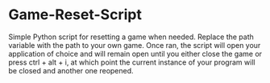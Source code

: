 # Game-Reset-Script
Simple Python script for resetting a game when needed. Replace the path variable with the path to your own game. Once ran, the script will open your application of choice and will remain open until you either close the game or press ctrl + alt + i, at which point the current instance of your program will be closed and another one reopened.
